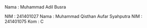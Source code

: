 Nama  : Muhammad Adil Busra

NIM   : 241401027
Nama  : Muhammad Qisthan Aufar Syahputra
NIM   : 241401075
Kom   : C
